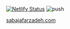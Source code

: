 [![Netlify Status](https://api.netlify.com/api/v1/badges/0ac68fd9-140f-4800-afcb-8e08064fef11/deploy-status)](https://app.netlify.com/sites/kaleidoscopic-sunshine-b4b1e9/deploys)
![push](https://github.com/hulkdx/hulkdx_website_frontend/actions/workflows/push.yml/badge.svg)

[sabajafarzadeh.com](https://sabajafarzadeh.com)
